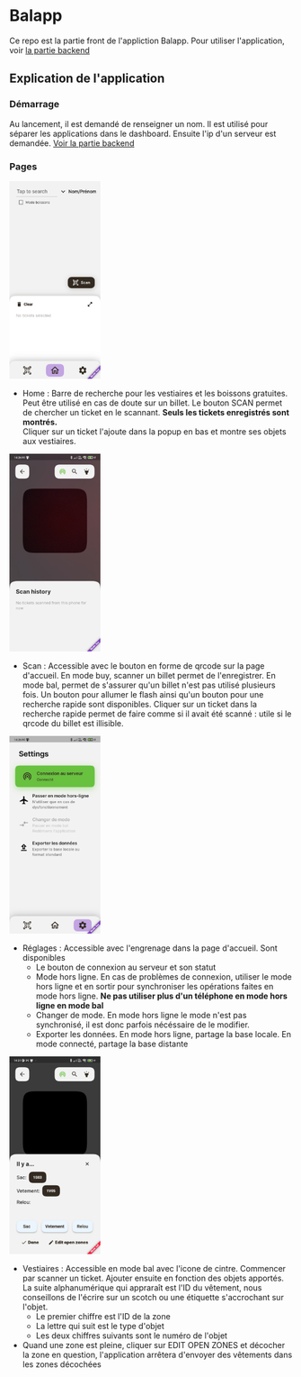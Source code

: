 # Balapp
Ce repo est la partie front de l'appliction Balapp.
Pour utiliser l'application, voir [la partie backend](https://github.com/MDL-Jules-Verne/balapp-api)

## Explication de l'application
### Démarrage
Au lancement, il est demandé de renseigner un nom. Il est utilisé pour séparer les applications dans le dashboard.
Ensuite l'ip d'un serveur est demandée. [Voir la partie backend](https://github.com/MDL-Jules-Verne/balapp-api)

### Pages
<img src="https://github.com/MDL-Jules-Verne/balapp/blob/new/READMEpics/Home.jpg?raw=true" alt= “” width="162" height="351">
 
* Home : Barre de recherche pour les vestiaires et les boissons gratuites. Peut être utilisé en cas de doute sur un billet. Le bouton SCAN permet de chercher un ticket en le scannant. **Seuls les tickets enregistrés sont montrés.**  
 Cliquer sur un ticket l'ajoute dans la popup en bas et montre ses objets aux vestiaires.

<img src="https://github.com/MDL-Jules-Verne/balapp/blob/new/READMEpics/ScanEnter.jpg?raw=true" alt= “” width="162" height="351">

 * Scan : Accessible avec le bouton en forme de qrcode sur la page d'accueil.
 En mode buy, scanner un billet permet de l'enregistrer. En mode bal, permet de s'assurer qu'un billet n'est pas utilisé plusieurs fois. Un bouton pour allumer le flash ainsi qu'un bouton pour une recherche rapide sont disponibles. Cliquer sur un ticket dans la recherche rapide permet de faire comme si il avait été scanné : utile si le qrcode du billet est illisible.


<img src="https://github.com/MDL-Jules-Verne/balapp/blob/new/READMEpics/Settings.jpg?raw=true" alt= “” width="162" height="351"> 

 * Réglages : Accessible avec l'engrenage dans la page d'accueil.
 Sont disponibles 
    * Le bouton de connexion au serveur et son statut
    * Mode hors ligne. En cas de problèmes de connexion, utiliser le mode hors ligne et en sortir pour synchroniser les opérations faites en mode hors ligne. **Ne pas utiliser plus d'un téléphone en mode hors ligne en mode bal**
    * Changer de mode. En mode hors ligne le mode n'est pas synchronisé, il est donc parfois nécéssaire de le modifier.
    * Exporter les données. En mode hors ligne, partage la base locale. En mode connecté, partage la base distante  
   
 <img src="https://github.com/MDL-Jules-Verne/balapp/blob/new/READMEpics/Vestiaires.jpg?raw=true" alt= “” width="162" height="351">
 
* Vestiaires : Accessible en mode bal avec l'icone de cintre. Commencer par scanner un ticket. Ajouter ensuite en fonction des objets apportés. La suite alphanumérique qui appraraît est l'ID du vêtement, nous conseillons de l'écrire sur un scotch ou une étiquette s'accrochant sur l'objet. 
    * Le premier chiffre est l'ID de la zone
    * La lettre qui suit est le type d'objet
    * Les deux chiffres suivants sont le numéro de l'objet
* Quand une zone est pleine, cliquer sur EDIT OPEN ZONES et décocher la zone en question, l'application arrêtera d'envoyer des vêtements dans les zones décochées

###